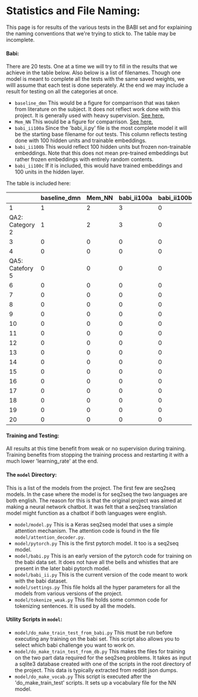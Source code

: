 # Statistics and File Naming:

This page is for results of the various tests in the BABI set and for explaining the naming conventions that we're trying to stick to. The  table may be incomplete.

#### Babi:
There are 20 tests. One at a time we will try to fill in the results that we achieve in the table below. Also below is a list of filenames. Though one model is meant to complete all the tests with the same saved weights, we willl assume that each test is done seperately. At the end we may include a result for testing on all the categories at once.

* `baseline_dmn` This would be a figure for comparrison that was taken from literature on the subject. It does not reflect work done with this project. It is generally used with heavy supervision. [See here.](https://arxiv.org/pdf/1506.07285.pdf)
* `Mem_NN` This would be a figure for comparrison. [See here.](https://yerevann.github.io/2016/02/05/implementing-dynamic-memory-networks/)
* `babi_ii100a` Since the 'babi_ii.py' file is the most complete model it will be the starting base filename for out tests. This column reflects testing done with 100 hidden units and trainable embeddings. 
* `babi_ii100b` This would reflect 100 hidden units but frozen non-trainable embeddings. Note that this does not mean pre-trained embeddings but rather frozen embeddings with entirely random contents.
* `babi_ii100c` If it is included, this would have trained embeddings and 100 units in the hidden layer.

The table is included here:

 |   | baseline_dmn | Mem_NN | babi_ii100a | babi_ii100b | babi_ii100c | babi | 
|-|-|-|-|-|-|-| 
 | 1 | 1 | 2 | 3 | 0 | 0 | 0 | 
 | QA2: Category 2 | 1 | 2 | 3 | 0 | 0 | 0 | 
 | 3 | 0 | 0 | 0 | 0 | 0 | 0 | 
 | 4 | 0 | 0 | 0 | 0 | 0 | 0 | 
 | QA5: Catefory 5 | 0 | 0 | 0 | 0 | 0 | 555 | 
 | 6 | 0 | 0 | 0 | 0 | 0 | 0 | 
 | 7 | 0 | 0 | 0 | 0 | 0 | 0 | 
 | 8 | 0 | 0 | 0 | 0 | 0 | 0 | 
 | 9 | 0 | 0 | 0 | 0 | 0 | 0 | 
 | 10 | 0 | 0 | 0 | 0 | 0 | 0 | 
 | 11 | 0 | 0 | 0 | 0 | 0 | 0 | 
 | 12 | 0 | 0 | 0 | 0 | 0 | 0 | 
 | 13 | 0 | 0 | 0 | 0 | 0 | 0 | 
 | 14 | 0 | 0 | 0 | 0 | 0 | 0 | 
 | 15 | 0 | 0 | 0 | 0 | 0 | 0 | 
 | 16 | 0 | 0 | 0 | 0 | 0 | 0 | 
 | 17 | 0 | 0 | 0 | 0 | 0 | 0 | 
 | 18 | 0 | 0 | 0 | 0 | 0 | 0 | 
 | 19 | 0 | 0 | 0 | 0 | 0 | 0 | 
 | 20 | 0 | 0 | 0 | 0 | 0 | 0 | 

#### Training and Testing:
All results at this time benefit from weak or no supervision during training.
Training benefits from stopping the training process and restarting it with a much lower 'learning_rate' at the end.

#### The `model` Directory:

This is a list of the models from the project. The first few are seq2seq models. In the case where the model is for seq2seq the two languages are both english. The reason for this is that the original project was aimed at making a neural network chatbot.
It was felt that a seq2seq translation model might function as a chatbot if both languages were english.
* `model/model.py` This is a Keras seq2seq model that uses a simple attention mechanism. The attention code is found in the file `model/attention_decoder.py`.
* `model/pytorch.py` This is the first pytorch model. It too is a seq2seq model. 
* `model/babi.py` This is an early version of the pytorch code for training on the babi data set. It does not have all the bells and whistles that are present in the later babi pytorch model.
* `model/babi_ii.py` This is the current version of the code meant to work with the babi dataset.
* `model/settings.py` This file holds all the hyper parameters for all the models from various versions of the project.
* `model/tokenize_weak.py` This file holds some common code for tokenizing sentences. It is used by all the models.

#### Utility Scripts in `model`:
* `model/do_make_train_test_from_babi.py` This must be run before executing any training on the babi set. This script also allows you to select which babi challenge you want to work on.
* `model/do_make_train_test_from_db.py` This makes the files for training on the two part data required for the seq2seq problems. It takes as input a sqlite3 database created with one of the scripts in the root directory of the project. This data is typically extracted from reddit json dumps.
* `model/do_make_vocab.py` This script is executed after the 'do_make_train_test' scripts. It sets up a vocabulary file for the NN model.